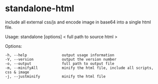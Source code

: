 # standalone-html
include all external css/js and encode image in base64 into a single html file.


Usage: standalone [options] < full path to source html >

  Options:

    -h, --help                output usage information
    -V, --version             output the version number
    -o, --output              full path to output file
    -m, --minifyAll           minify the html file, include all scripts, css & image
    -j, --justminify          minify the html file


